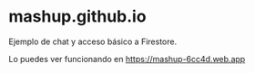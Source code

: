# mashup.github.io
Ejemplo de chat y acceso básico a Firestore.

Lo puedes ver funcionando en https://mashup-6cc4d.web.app
